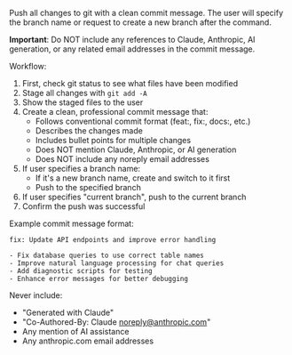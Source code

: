 Push all changes to git with a clean commit message. The user will specify the branch name or request to create a new branch after the command.

**Important**: Do NOT include any references to Claude, Anthropic, AI generation, or any related email addresses in the commit message.

Workflow:

1. First, check git status to see what files have been modified
2. Stage all changes with `git add -A`
3. Show the staged files to the user
4. Create a clean, professional commit message that:
   - Follows conventional commit format (feat:, fix:, docs:, etc.)
   - Describes the changes made
   - Includes bullet points for multiple changes
   - Does NOT mention Claude, Anthropic, or AI generation
   - Does NOT include any noreply email addresses
5. If user specifies a branch name:
   - If it's a new branch name, create and switch to it first
   - Push to the specified branch
6. If user specifies "current branch", push to the current branch
7. Confirm the push was successful

Example commit message format:

```
fix: Update API endpoints and improve error handling

- Fix database queries to use correct table names
- Improve natural language processing for chat queries
- Add diagnostic scripts for testing
- Enhance error messages for better debugging
```

Never include:

- "Generated with Claude"
- "Co-Authored-By: Claude <noreply@anthropic.com>"
- Any mention of AI assistance
- Any anthropic.com email addresses
